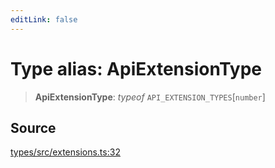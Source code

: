 ```yaml
---
editLink: false
---
```


# Type alias: ApiExtensionType

> **ApiExtensionType**: _typeof_ `API_EXTENSION_TYPES`[`number`]

## Source

[types/src/extensions.ts:32](https://github.com/directus/directus/blob/7789a6c53/packages/types/src/extensions.ts#L32)
